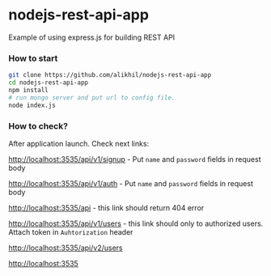 # nodejs-rest-api-app
Example of using express.js for building REST API

### How to start
```sh
git clone https://github.com/alikhil/nodejs-rest-api-app
cd nodejs-rest-api-app
npm install
# run mongo server and put url to config file.
node index.js
```

### How to check?

After application launch. Check next links:

[http://localhost:3535/api/v1/signup](http://localhost/api/v1/signup) - Put `name` and `password` fields in request body 

[http://localhost:3535/api/v1/auth](http://localhost/api/v1/auth) - Put `name` and `password` fields in request body 

[http://localhost:3535/api](http://localhost:3535/api) - this link should return 404 error

[http://localhost:3535/api/v1/users](http://localhost:3535/api/v1/users) - this link should only to authorized users. Attach token in `Auhtorization` header

[http://localhost:3535/api/v2/users](http://localhost:3535/api/v2/users)

[http://localhost:3535](http://localhost:3535)
